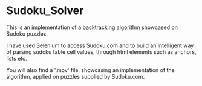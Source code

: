 # Sudoku_Solver
This is an implementation of a backtracking algorithm showcased on Sudoku puzzles.

I have used Selenium to access Sudoku.com and to build an intelligent way of parsing sudoku table cell values, through html elements such as anchors, lists etc.

You will also find a '.mov' file, showcasing an implementation of the algorithm, applied on puzzles supplied by Sudoku.com.
